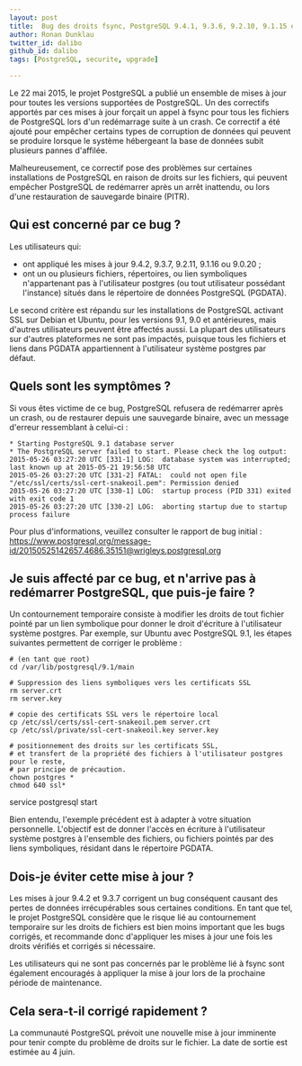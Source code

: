 ```yaml
---
layout: post
title:  Bug des droits fsync, PostgreSQL 9.4.1, 9.3.6, 9.2.10, 9.1.15 et 9.0.19
author: Ronan Dunklau
twitter_id: dalibo
github_id: dalibo
tags: [PostgreSQL, securite, upgrade]

---
```



Le 22 mai 2015, le projet PostgreSQL a publié un ensemble de mises à jour pour toutes les versions supportées de PostgreSQL. Un des correctifs apportés par ces mises à jour forçait un appel à fsync pour tous les fichiers de PostgreSQL lors d'un redémarrage suite à un crash. Ce correctif a été ajouté pour empêcher certains types de corruption de données qui peuvent se produire lorsque le système hébergeant la base de données subit plusieurs pannes d'affilée.

Malheureusement, ce correctif pose des problèmes sur certaines installations de PostgreSQL en raison de droits sur les fichiers, qui peuvent empêcher PostgreSQL de redémarrer après un arrêt inattendu, ou lors d'une restauration de sauvegarde binaire (PITR).

<!--MORE-->

Qui est concerné par ce bug ?
-----------------------------

Les utilisateurs qui:

  * ont appliqué les mises à jour 9.4.2, 9.3.7, 9.2.11, 9.1.16 ou 9.0.20 ;
  * ont un ou plusieurs fichiers, répertoires, ou lien symboliques n'appartenant pas à l'utilisateur postgres (ou tout utilisateur possédant l'instance) situés dans le répertoire de données PostgreSQL (PGDATA).

Le second critère est répandu sur les installations de PostgreSQL activant SSL sur Debian et Ubuntu, pour les versions 9.1, 9.0 et antérieures, mais d'autres utilisateurs peuvent être affectés aussi. La plupart des utilisateurs sur d'autres plateformes ne sont pas impactés, puisque tous les fichiers et liens dans PGDATA appartiennent à l'utilisateur système postgres par défaut.

Quels sont les symptômes ?
--------------------------

Si vous êtes victime de ce bug, PostgreSQL refusera de redémarrer après un crash, ou de restaurer depuis une sauvegarde binaire, avec un message d'erreur ressemblant à celui-ci :

    * Starting PostgreSQL 9.1 database server
    * The PostgreSQL server failed to start. Please check the log output:
    2015-05-26 03:27:20 UTC [331-1] LOG:  database system was interrupted; last known up at 2015-05-21 19:56:58 UTC
    2015-05-26 03:27:20 UTC [331-2] FATAL:  could not open file "/etc/ssl/certs/ssl-cert-snakeoil.pem": Permission denied
    2015-05-26 03:27:20 UTC [330-1] LOG:  startup process (PID 331) exited with exit code 1
    2015-05-26 03:27:20 UTC [330-2] LOG:  aborting startup due to startup process failure

Pour plus d'informations, veuillez consulter le rapport de bug initial : https://www.postgresql.org/message-id/20150525142657.4686.35151@wrigleys.postgresql.org


Je suis affecté par ce bug, et n'arrive pas à redémarrer PostgreSQL, que puis-je faire ?
----------------------------------------------------------------------------------------

Un contournement temporaire consiste à modifier les droits de tout fichier pointé par un lien symbolique pour donner le droit d'écriture à l'utilisateur système postgres. Par exemple, sur Ubuntu avec PostgreSQL 9.1, les étapes suivantes permettent de corriger le problème :

    # (en tant que root)
    cd /var/lib/postgresql/9.1/main
    
    # Suppression des liens symboliques vers les certificats SSL
    rm server.crt
    rm server.key 
    
    # copie des certificats SSL vers le répertoire local
    cp /etc/ssl/certs/ssl-cert-snakeoil.pem server.crt
    cp /etc/ssl/private/ssl-cert-snakeoil.key server.key
    
    # positionnement des droits sur les certificats SSL,
    # et transfert de la propriété des fichiers à l'utilisateur postgres pour le reste,
    # par principe de précaution.
    chown postgres *
    chmod 640 ssl*

service postgresql start

Bien entendu, l'exemple précédent est à adapter à votre situation personnelle. L'objectif est de donner l'accès en écriture à l'utilisateur système postgres à l'ensemble des fichiers, ou fichiers pointés par des liens symboliques, résidant dans le répertoire PGDATA.

Dois-je éviter cette mise à jour ?
----------------------------------


Les mises à jour 9.4.2 et 9.3.7 corrigent un bug conséquent causant des pertes de données irrécupérables sous certaines conditions. En tant que tel, le projet PostgreSQL considère que le risque lié au contournement temporaire sur les droits de fichiers est bien moins important que les bugs corrigés, et recommande donc d'appliquer les mises à jour une fois les droits vérifiés et corrigés si nécessaire.

Les utilisateurs qui ne sont pas concernés par le problème lié à fsync sont également encouragés à appliquer la mise à jour lors de la prochaine période de maintenance.

Cela sera-t-il corrigé rapidement ?
-----------------------------------

La communauté PostgreSQL prévoit une nouvelle mise à jour imminente pour tenir compte du problème de droits sur le fichier. La date de sortie est estimée au 4 juin.

